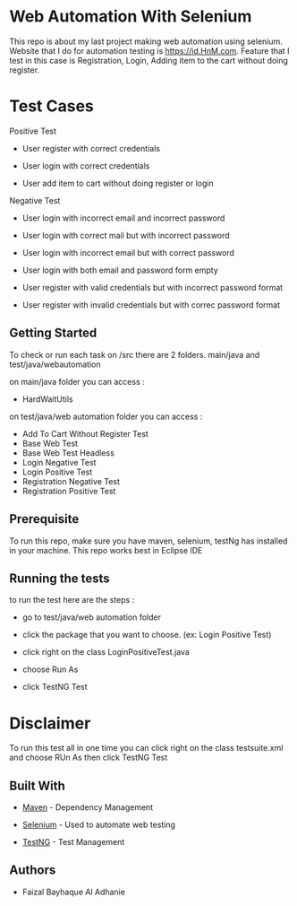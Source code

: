 # Web Automation With Selenium


This repo is about my last project making web automation using selenium. Website that I do for automation testing is https://id.HnM.com. Feature that I test in this case is Registration, Login, Adding item to the cart without doing register. 

# Test Cases

Positive Test

* User register with correct credentials

* User login with correct credentials

* User add item to cart without doing register or login

Negative Test

* User login with incorrect email and incorrect password

* User login with correct mail but with incorrect password

* User login with incorrect email but with correct password

* User login with both email and password form empty

* User register with valid credentials but with incorrect password format

* User register with invalid credentials but with correc password format

## Getting Started

To check or run each task on /src there are 2 folders. main/java and test/java/webautomation

on main/java folder you can access :

* HardWaitUtils

on test/java/web automation folder you can access :

* Add To Cart Without Register Test
* Base Web Test
* Base Web Test Headless
* Login Negative Test
* Login Positive Test
* Registration Negative Test
* Registration Positive Test

## Prerequisite

To run this repo, make sure you have maven, selenium, testNg has installed in your machine. This repo works best in Eclipse IDE

## Running the tests
to run the test here are the steps :

* go to test/java/web automation folder

* click the package that you want to choose. (ex: Login Positive Test)

* click right on the class LoginPositiveTest.java

* choose Run As

* click TestNG Test

# Disclaimer

To run this test all in one time you can click right on the class testsuite.xml and choose RUn As then click TestNG Test

## Built With
* [Maven](https://maven.apache.org/) - Dependency Management

* [Selenium](https://www.selenium.dev/) - Used to automate web testing

* [TestNG](https://testng.org/) - Test Management

## Authors

* Faizal Bayhaque Al Adhanie


